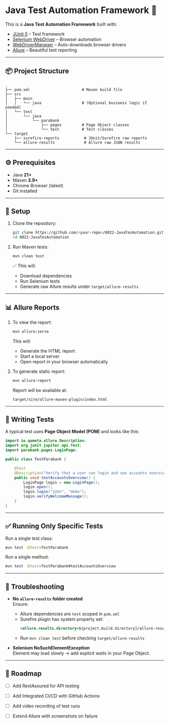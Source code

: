 # Java Test Automation Framework 🚀

This is a **Java Test Automation Framework** built with:

- [JUnit 5](https://junit.org/junit5/) – Test framework
- [Selenium WebDriver](https://www.selenium.dev/) – Browser automation
- [WebDriverManager](https://github.com/bonigarcia/webdrivermanager) – Auto-downloads browser drivers
- [Allure](https://docs.qameta.io/allure/) – Beautiful test reporting

---

## 📦 Project Structure

```
.
├── pom.xml                       # Maven build file
├── src
│   ├── main
│   │   └── java                  # (Optional business logic if needed)
│   └── test
│       └── java
│           └── parabank
│               ├── pages         # Page Object classes
│               └── test          # Test classes
└── target
    ├── surefire-reports           # JUnit/Surefire raw reports
    └── allure-results             # Allure raw JSON results
```

---

## ⚙️ Prerequisites

- Java **21+**
- Maven **3.9+**
- Chrome Browser (latest)
- Git installed

---

## 🔧 Setup

1. Clone the repository:
   ```sh
   git clone https://github.com/<your-repo>/0822-JavaTesAutomation.git
   cd 0822-JavaTesAutomation
   ```

2. Run Maven tests:
   ```sh
   mvn clean test
   ```

   ✅ This will:
    - Download dependencies
    - Run Selenium tests
    - Generate raw Allure results under `target/allure-results`

---

## 📊 Allure Reports

1. To view the report:
   ```sh
   mvn allure:serve
   ```
   This will:
    - Generate the HTML report
    - Start a local server
    - Open report in your browser automatically

2. To generate static report:
   ```sh
   mvn allure:report
   ```
   Report will be available at:
   ```
   target/site/allure-maven-plugin/index.html
   ```

---

## 🧪 Writing Tests

A typical test uses **Page Object Model (POM)** and looks like this:

```java
import io.qameta.allure.Description;
import org.junit.jupiter.api.Test;
import parabank.pages.LoginPage;

public class TestParabank {

    @Test
    @Description("Verify that a user can login and see accounts overview")
    public void testAccountsOverview() {
        LoginPage login = new LoginPage();
        login.open();
        login.login("john", "demo");
        login.verifyWelcomeMessage();
    }
}
```

---

## ✅ Running Only Specific Tests

Run a single test class:
```sh
mvn test -Dtest=TestParabank
```

Run a single method:
```sh
mvn test -Dtest=TestParabank#testAccountsOverview
```

---

## 🐞 Troubleshooting

- **No `allure-results` folder created**  
  Ensure:
    - Allure dependencies are `test` scoped in `pom.xml`
    - Surefire plugin has system property set:
      ```xml
      <allure.results.directory>${project.build.directory}/allure-results</allure.results.directory>
      ```
    - Run `mvn clean test` before checking `target/allure-results`

- **Selenium NoSuchElementException**  
  Element may load slowly → add explicit waits in your Page Object.

---

## 📌 Roadmap

- [ ] Add RestAssured for API testing
- [ ] Add Integrated CI/CD with GitHub Actions
- [ ] Add video recording of test runs
- [ ] Extend Allure with screenshots on failure

